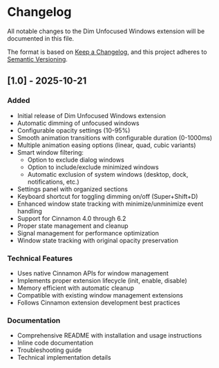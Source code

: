 # Changelog

All notable changes to the Dim Unfocused Windows extension will be documented in this file.

The format is based on [Keep a Changelog](https://keepachangelog.com/en/1.0.0/),
and this project adheres to [Semantic Versioning](https://semver.org/spec/v2.0.0.html).

## [1.0] - 2025-10-21

### Added
- Initial release of Dim Unfocused Windows extension
- Automatic dimming of unfocused windows
- Configurable opacity settings (10-95%)
- Smooth animation transitions with configurable duration (0-1000ms)
- Multiple animation easing options (linear, quad, cubic variants)
- Smart window filtering:
  - Option to exclude dialog windows
  - Option to include/exclude minimized windows
  - Automatic exclusion of system windows (desktop, dock, notifications, etc.)
- Settings panel with organized sections
- Keyboard shortcut for toggling dimming on/off (Super+Shift+D)
- Enhanced window state tracking with minimize/unminimize event handling
- Support for Cinnamon 4.0 through 6.2
- Proper state management and cleanup
- Signal management for performance optimization
- Window state tracking with original opacity preservation

### Technical Features
- Uses native Cinnamon APIs for window management
- Implements proper extension lifecycle (init, enable, disable)
- Memory efficient with automatic cleanup
- Compatible with existing window management extensions
- Follows Cinnamon extension development best practices

### Documentation
- Comprehensive README with installation and usage instructions
- Inline code documentation
- Troubleshooting guide
- Technical implementation details